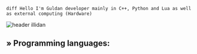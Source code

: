 ```diff Hello I'm Guldan developer mainly in C++, Python and Lua as well as external computing (Hardware)```

![header illidan](https://user-images.githubusercontent.com/98873011/152193823-bf64b0bf-fb59-444b-879d-1059155690e7.gif)


## » Programming languages:
